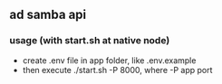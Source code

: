 ## ad samba api

### usage (with start.sh at native node)

- create .env file in app folder, like .env.example
- then execute ./start.sh -P 8000, where -P app port
